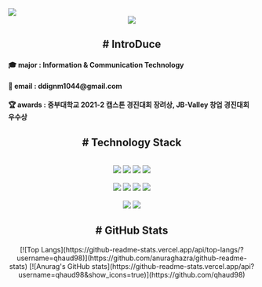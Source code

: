 <img src="https://capsule-render.vercel.app/api?type=waving&color=auto&height=250&section=header&text=Kim Bomyong&fontSize=90&fontColor=ffffff" />

<div align="center"> 
  <a href="https://hits.seeyoufarm.com"><img src="https://hits.seeyoufarm.com/api/count/incr/badge.svg?url=https%3A%2F%2Fgithub.com%2Fqhaud98%2Fhit-counter&count_bg=%23F8F91D&title_bg=%23555555&icon=github.svg&icon_color=%23FFFFFF&title=hits&edge_flat=false"/></a></div>




<div align="center">
  <h2>
    # IntroDuce<br> 
  </h2>
</div>



<h4>
  🎓 major : Information & Communication Technology  
</h4>
<h4>
   📮 email : ddignm1044@gmail.com
  </h4>
  <h4>
   🏆 awards : 중부대학교 2021-2 캡스톤 경진대회 장려상, JB-Valley 창업 경진대회 우수상
  </h4>





<div align="center">
  <h2>
    # Technology Stack
  </h2>
<br/>
  <img src="https://img.shields.io/badge/HTML5-E34F26?style=for-the-badge&logo=HTML5&logoColor=white"/>
  <img src="https://img.shields.io/badge/javaScript-F7DF1E?style=for-the-badge&logo=javaScript&logoColor=white"/>
  <img src="https://img.shields.io/badge/CSS3-1572B6?style=for-the-badge&logo=CSS3&logoColor=white"/>
  <img src="https://img.shields.io/badge/Sass-CC6699?style=for-the-badge&logo=sass&logoColor=white"/><br/><br/>
  <img src="https://img.shields.io/badge/Vue.js-4FC08D?style=for-the-badge&logo=Vue.js&logoColor=white"/>
  <img src="https://img.shields.io/badge/Flutter-02569B?style=for-the-badge&logo=flutter&logoColor=white"/>
  <img src="https://img.shields.io/badge/dart-0175C2?style=for-the-badge&logo=dart&logoColor=white"/>
  <img src="https://img.shields.io/badge/Python-3776AB?style=for-the-badge&logo=python&logoColor=white"/><br/><br/>
  <img src="https://img.shields.io/badge/Git-F05032?style=for-the-badge&logo=Git&logoColor=white"/>
  <img src="https://img.shields.io/badge/GitHub-181717?style=for-the-badge&logo=GitHub&logoColor=white"/>
</div>



<div align="center"> <h2>
  # GitHub Stats
  </h2>
[![Top Langs](https://github-readme-stats.vercel.app/api/top-langs/?username=qhaud98)](https://github.com/anuraghazra/github-readme-stats) 
  [![Anurag's GitHub stats](https://github-readme-stats.vercel.app/api?username=qhaud98&show_icons=true)](https://github.com/qhaud98) 


